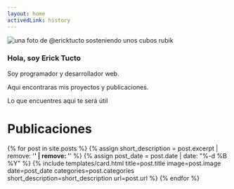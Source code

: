 ```yaml
---
layout: home
activedLink: history
---
```


<div id="presentation">
  <img
    class="shadow"
    src="{{ '/assets/img/profile.jpg' | relative_url }} "
    alt="una foto de @ericktucto sosteniendo unos cubos rubik"
  />
  <div>
    <h3>Hola, soy <strong>Erick Tucto</strong></h3>
    <p>Soy programador y desarrollador web.</p>
    <p>Aqui encontraras mis proyectos y publicaciones.</p>
    <p>Lo que encuentres aqui te será útil</p>
  </div>
</div>
<div class="br-bg"></div>

<div class="super-title">
  <h1>Publicaciones</h1>
</div>

<div id="history" class="grid-12 narrow col-12 items-center">
  {% for post in site.posts %}
    {% assign short_description = post.excerpt | remove: '<strong>' | remove: '</strong>' %}
    {% assign post_date = post.date | date: "%-d %B %Y" %}
    {% include templates/card.html
      title=post.title
      image=post.image
      date=post_date
      categories=post.categories
      short_description=short_description
      url=post.url
    %}
  {% endfor %}
</div>
